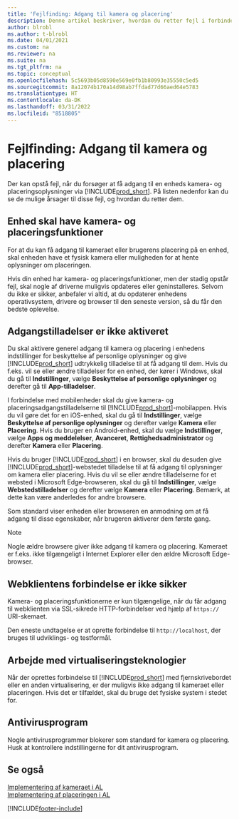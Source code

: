 ```yaml
---
title: 'Fejlfinding: Adgang til kamera og placering'
description: Denne artikel beskriver, hvordan du retter fejl i forbindelse med adgang til kamera- og placeringsoplysninger i Business central.
author: blrobl
ms.author: t-blrobl
ms.date: 04/01/2021
ms.custom: na
ms.reviewer: na
ms.suite: na
ms.tgt_pltfrm: na
ms.topic: conceptual
ms.openlocfilehash: 5c5693b05d8590e569e0fb1b80993e35550c5ed5
ms.sourcegitcommit: 8a12074b170a14d98ab7ffdad77d66aed64e5783
ms.translationtype: HT
ms.contentlocale: da-DK
ms.lasthandoff: 03/31/2022
ms.locfileid: "8518805"
---
```

# <a name="troubleshooting-accessing-camera-and-location"></a>Fejlfinding: Adgang til kamera og placering

Der kan opstå fejl, når du forsøger at få adgang til en enheds kamera- og placeringsoplysninger via [!INCLUDE[prod_short](includes/prod_short.md)]. På listen nedenfor kan du se de mulige årsager til disse fejl, og hvordan du retter dem.

## <a name="device-must-have-camera-and-location-capabilities"></a>Enhed skal have kamera- og placeringsfunktioner

For at du kan få adgang til kameraet eller brugerens placering på en enhed, skal enheden have et fysisk kamera eller muligheden for at hente oplysninger om placeringen.

Hvis din enhed har kamera- og placeringsfunktioner, men der stadig opstår fejl, skal nogle af driverne muligvis opdateres eller geninstalleres. Selvom du ikke er sikker, anbefaler vi altid, at du opdaterer enhedens operativsystem, drivere og browser til den seneste version, så du får den bedste oplevelse.

## <a name="access-permissions-not-enabled"></a>Adgangstilladelser er ikke aktiveret

Du skal aktivere generel adgang til kamera og placering i enhedens indstillinger for beskyttelse af personlige oplysninger og give [!INCLUDE[prod_short](includes/prod_short.md)] udtrykkelig tilladelse til at få adgang til dem. Hvis du f.eks. vil se eller ændre tilladelser for en enhed, der kører i Windows, skal du gå til **Indstillinger**, vælge **Beskyttelse af personlige oplysninger** og derefter gå til **App-tilladelser**. 

I forbindelse med mobilenheder skal du give kamera- og placeringsadgangstilladelserne til [!INCLUDE[prod_short](includes/prod_short.md)]-mobilappen. Hvis du vil gøre det for en iOS-enhed, skal du gå til **Indstillinger**, vælge **Beskyttelse af personlige oplysninger** og derefter vælge **Kamera** eller **Placering**. Hvis du bruger en Android-enhed, skal du vælge **Indstillinger**, vælge **Apps og meddelelser**, **Avanceret**, **Rettighedsadministrator** og derefter **Kamera** eller **Placering**.

Hvis du bruger [!INCLUDE[prod_short](includes/prod_short.md)] i en browser, skal du desuden give [!INCLUDE[prod_short](includes/prod_short.md)]-webstedet tilladelse til at få adgang til oplysninger om kamera eller placering. Hvis du vil se eller ændre tilladelserne for et websted i Microsoft Edge-browseren, skal du gå til **Indstillinger**, vælge **Webstedstilladelser** og derefter vælge **Kamera** eller **Placering**. Bemærk, at dette kan være anderledes for andre browsere.

Som standard viser enheden eller browseren en anmodning om at få adgang til disse egenskaber, når brugeren aktiverer dem første gang.

> [!NOTE]  
> Nogle ældre browsere giver ikke adgang til kamera og placering. Kameraet er f.eks. ikke tilgængeligt i Internet Explorer eller den ældre Microsoft Edge-browser.

## <a name="web-client-connection-not-secure"></a>Webklientens forbindelse er ikke sikker

Kamera- og placeringsfunktionerne er kun tilgængelige, når du får adgang til webklienten via SSL-sikrede HTTP-forbindelser ved hjælp af `https://` URI-skemaet. 

Den eneste undtagelse er at oprette forbindelse til `http://localhost`, der bruges til udviklings- og testformål.


## <a name="work-with-virtualization-technologies"></a>Arbejde med virtualiseringsteknologier

Når der oprettes forbindelse til [!INCLUDE[prod_short](includes/prod_short.md)] med fjernskrivebordet eller en anden virtualisering, er der muligvis ikke adgang til kameraet eller placeringen. Hvis det er tilfældet, skal du bruge det fysiske system i stedet for.

## <a name="antivirus-software"></a>Antivirusprogram
Nogle antivirusprogrammer blokerer som standard for kamera og placering. Husk at kontrollere indstillingerne for dit antivirusprogram.

## <a name="see-also"></a>Se også
[Implementering af kameraet i AL](/dynamics365/business-central/dev-itpro/developer/devenv-implement-camera-al)  
[Implementering af placeringen i AL](/dynamics365/business-central/dev-itpro/developer/devenv-implement-location-al)


[!INCLUDE[footer-include](includes/footer-banner.md)]